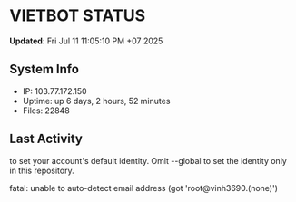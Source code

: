 # VIETBOT STATUS
**Updated**: Fri Jul 11 11:05:10 PM +07 2025

## System Info
- IP: 103.77.172.150
- Uptime: up 6 days, 2 hours, 52 minutes
- Files: 22848

## Last Activity

to set your account's default identity.
Omit --global to set the identity only in this repository.

fatal: unable to auto-detect email address (got 'root@vinh3690.(none)')
